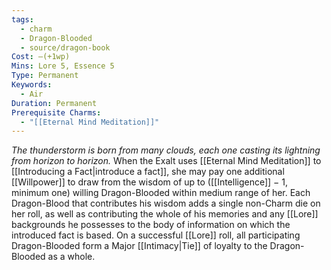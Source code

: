 ```yaml
---
tags:
  - charm
  - Dragon-Blooded
  - source/dragon-book
Cost: —(+1wp)
Mins: Lore 5, Essence 5
Type: Permanent
Keywords:
  - Air
Duration: Permanent
Prerequisite Charms:
  - "[[Eternal Mind Meditation]]"
---
```

*The thunderstorm is born from many clouds, each one casting its lightning from horizon to horizon.*
When the Exalt uses [[Eternal Mind Meditation]] to [[Introducing a Fact|introduce a fact]], she may pay one additional [[Willpower]] to draw from the wisdom of up to ([[Intelligence]] − 1, minimum one) willing Dragon-Blooded within medium range of her. Each Dragon-Blood that contributes his wisdom adds a single non-Charm die on her roll, as well as contributing the whole of his memories and any [[Lore]] backgrounds he possesses to the body of information on which the introduced fact is based. On a successful [[Lore]] roll, all participating Dragon-Blooded form a Major [[Intimacy|Tie]] of loyalty to the Dragon-Blooded as a whole.
